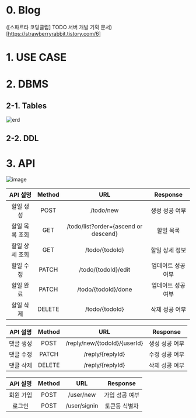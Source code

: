 # 0. Blog
([스파르타 코딩클럽] TODO 서버 개발 기획 문서)[https://strawberryrabbit.tistory.com/6]
# 1. USE CASE
# 2. DBMS
## 2-1. Tables
![erd](https://github.com/ddalkyTokky/KotlinSpring_TODO_Backend/assets/47583083/c97c9d9a-9f9a-4788-a585-be762c30e980)
## 2-2. DDL
# 3. API
![image](https://github.com/ddalkyTokky/KotlinSpring_TODO_Backend/assets/47583083/83f8bd8b-c2e2-48df-912b-61aa3ecb2b82)

|API 설명|Method|URL|Response|
|:---:|:---:|:---:|:---:|
|할일 생성|POST|/todo/new|생성 성공 여부|
|할일 목록 조회|GET|/todo/list?order={ascend or descend}|할일 목록|
|할일 상세 조회|GET|/todo/{todoId}|할일 상세 정보|
|할일 수정|PATCH|/todo/{todoId}/edit|업데이트 성공 여부|
|할일 완료|PATCH|/todo/{todoId}/done|업데이트 성공 여부|
|할일 삭제|DELETE|/todo/{todoId}|삭제 성공 여부|

|API 설명|Method|URL|Response|
|:---:|:---:|:---:|:---:|
|댓글 생성|POST|/reply/new/{todoId}/{userId}|생성 성공 여부|
|댓글 수정|PATCH|/reply/{replyId}|수정 성공 여부|
|댓글 삭제|DELETE|/reply/{replyId}|삭제 성공 여부|

|API 설명|Method|URL|Response|
|:---:|:---:|:---:|:---:|
|회원 가입|POST|/user/new|가입 성공 여부|
|로그인|POST|/user/signin|토큰등 식별자|
